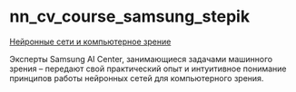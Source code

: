 # nn_cv_course_samsung_stepik
[Нейронные сети и компьютерное зрение](https://stepik.org/course/50352/info)

Эксперты Samsung AI Center, занимающиеся задачами машинного зрения – передают свой практический опыт и интуитивное понимание принципов работы нейронных сетей для компьютерного зрения.
